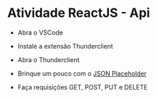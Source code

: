 # Atividade ReactJS - Api

- Abra o VSCode

- Instale a extensão Thunderclient

- Abra o Thunderclient

- Brinque um pouco com o [JSON Placeholder](https://jsonplaceholder.typicode.com)

- Faça requisições GET, POST, PUT e DELETE
